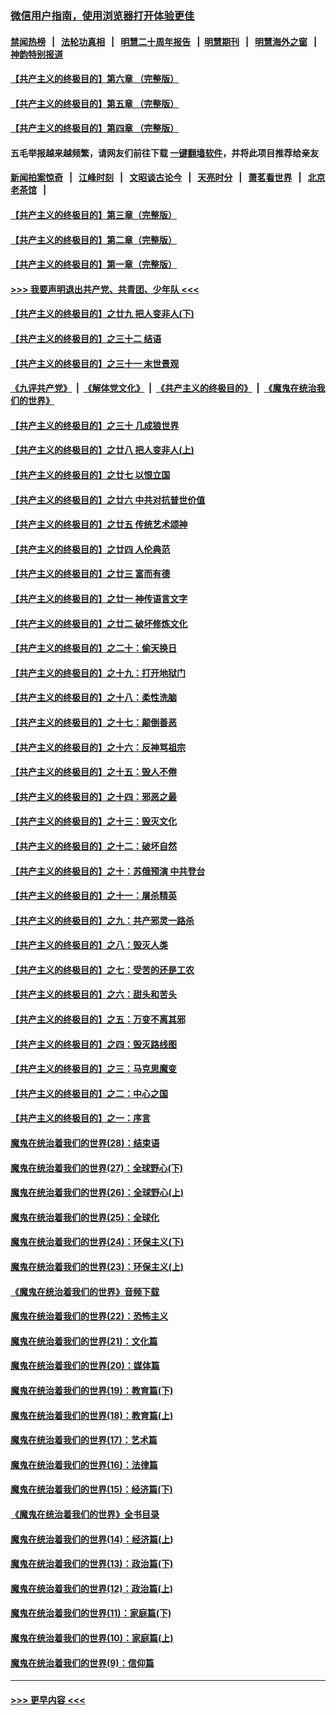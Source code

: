 ### [微信用户指南，使用浏览器打开体验更佳](https://github.com/gfw-breaker/banned-news1/blob/master/indexes/wechat-guide.md?t=0)
#### [禁闻热榜](热点新闻.md?t=0)  &nbsp;&nbsp;|&nbsp;&nbsp; [法轮功真相](https://github.com/gfw-breaker/truth/blob/master/README.md?t=0) &nbsp;&nbsp;|&nbsp;&nbsp; [明慧二十周年报告](https://github.com/gfw-breaker/mh-reports/blob/master/README.md?t=0) &nbsp;&nbsp;|&nbsp;&nbsp;[明慧期刊](https://github.com/gfw-breaker/mh-qikan) &nbsp;&nbsp;|&nbsp;&nbsp; [明慧海外之窗](https://github.com/gfw-breaker/mh-news/blob/master/README.md?t=0) &nbsp;&nbsp;|&nbsp;&nbsp; [神韵特别报道](https://github.com/gfw-breaker/mh-news/blob/master/shenyun.md?t=0)
#### [【共产主义的终极目的】第六章 （完整版）](../pages/nsc422/n11428913.md?t=02031433) 
#### [【共产主义的终极目的】第五章 （完整版）](../pages/nsc422/n11428912.md?t=02031433) 
#### [【共产主义的终极目的】第四章 （完整版）](../pages/nsc422/n11428907.md?t=02031433) 
#### 五毛举报越来越频繁，请网友们前往下载 [一键翻墙软件](https://github.com/gfw-breaker/ssr-accounts)，并将此项目推荐给亲友
#### [新闻拍案惊奇](https://github.com/gfw-breaker/banned-news1/blob/master/pages/link4.md) &nbsp;&nbsp;|&nbsp;&nbsp; [江峰时刻](https://github.com/gfw-breaker/banned-news1/blob/master/pages/link4.md) &nbsp;&nbsp;|&nbsp;&nbsp; [文昭谈古论今](https://github.com/gfw-breaker/banned-news1/blob/master/pages/link4.md) &nbsp;&nbsp;|&nbsp;&nbsp; [天亮时分](https://github.com/gfw-breaker/banned-news1/blob/master/pages/link4.md) &nbsp;&nbsp;|&nbsp;&nbsp; [萧茗看世界](https://github.com/gfw-breaker/banned-news1/blob/master/pages/link4.md) &nbsp;&nbsp;|&nbsp;&nbsp; [北京老茶馆](https://github.com/gfw-breaker/banned-news1/blob/master/pages/link4.md) &nbsp;&nbsp;|&nbsp;&nbsp; 
#### [【共产主义的终极目的】第三章（完整版）](../pages/nsc422/n11428848.md?t=02031433) 
#### [【共产主义的终极目的】第二章（完整版）](../pages/nsc422/n11428831.md?t=02031433) 
#### [【共产主义的终极目的】第一章（完整版）](../pages/nsc422/n11417651.md?t=02031433) 
#### [>>> 我要声明退出共产党、共青团、少年队 <<<](https://github.com/begood0513/goodnews/blob/master/quit/letter.md) 
#### [【共产主义的终极目的】之廿九 把人变非人(下)](../pages/nsc422/n11344140.md?t=02031433) 
#### [【共产主义的终极目的】之三十二 结语](../pages/nsc422/n11360535.md?t=02031433) 
#### [【共产主义的终极目的】之三十一 末世景观](../pages/nsc422/n11351129.md?t=02031433) 
#### [《九评共产党》](https://github.com/begood0513/9ping.md/blob/master/README.md) &nbsp;|&nbsp; [《解体党文化》](../../../../jtdwh.md/blob/master/README.md)  &nbsp;|&nbsp; [《共产主义的终极目的》](../../../../gczydzjmd.md/blob/master/README.md) &nbsp;|&nbsp; [《魔鬼在统治我们的世界》](../../../../mgztzwmdsj.md/blob/master/README.md) 
#### [【共产主义的终极目的】之三十 几成狼世界](../pages/nsc422/n11348280.md?t=02031433) 
#### [【共产主义的终极目的】之廿八 把人变非人(上)](../pages/nsc422/n11340492.md?t=02031433) 
#### [【共产主义的终极目的】之廿七 以恨立国](../pages/nsc422/n11336944.md?t=02031433) 
#### [【共产主义的终极目的】之廿六 中共对抗普世价值](../pages/nsc422/n11324785.md?t=02031433) 
#### [【共产主义的终极目的】之廿五 传统艺术颂神](../pages/nsc422/n11296396.md?t=02031433) 
#### [【共产主义的终极目的】之廿四 人伦典范](../pages/nsc422/n11296397.md?t=02031433) 
#### [【共产主义的终极目的】之廿三 富而有德](../pages/nsc422/n11283598.md?t=02031433) 
#### [【共产主义的终极目的】之廿一 神传语言文字](../pages/nsc422/n11263265.md?t=02031433) 
#### [【共产主义的终极目的】之廿二 破坏修炼文化](../pages/nsc422/n11245728.md?t=02031433) 
#### [【共产主义的终极目的】之二十：偷天换日](../pages/nsc422/n11238846.md?t=02031433) 
#### [【共产主义的终极目的】之十九：打开地狱门](../pages/nsc422/n11206376.md?t=02031433) 
#### [【共产主义的终极目的】之十八：柔性洗脑](../pages/nsc422/n11199994.md?t=02031433) 
#### [【共产主义的终极目的】之十七：颠倒善恶](../pages/nsc422/n11179782.md?t=02031433) 
#### [【共产主义的终极目的】之十六：反神骂祖宗](../pages/nsc422/n11166798.md?t=02031433) 
#### [【共产主义的终极目的】之十五：毁人不倦](../pages/nsc422/n11166792.md?t=02031433) 
#### [【共产主义的终极目的】之十四：邪恶之最](../pages/nsc422/n11150249.md?t=02031433) 
#### [【共产主义的终极目的】之十三：毁灭文化](../pages/nsc422/n11135227.md?t=02031433) 
#### [【共产主义的终极目的】之十二：破坏自然](../pages/nsc422/n11135214.md?t=02031433) 
#### [【共产主义的终极目的】之十：苏俄预演 中共登台](../pages/nsc422/n11118424.md?t=02031433) 
#### [【共产主义的终极目的】之十一：屠杀精英](../pages/nsc422/n11118442.md?t=02031433) 
#### [【共产主义的终极目的】之九：共产邪灵一路杀](../pages/nsc422/n11114139.md?t=02031433) 
#### [【共产主义的终极目的】之八：毁灭人类](../pages/nsc422/n11108503.md?t=02031433) 
#### [【共产主义的终极目的】之七：受苦的还是工农](../pages/nsc422/n11101809.md?t=02031433) 
#### [【共产主义的终极目的】之六：甜头和苦头](../pages/nsc422/n11096971.md?t=02031433) 
#### [【共产主义的终极目的】之五：万变不离其邪](../pages/nsc422/n11091285.md?t=02031433) 
#### [【共产主义的终极目的】之四：毁灭路线图](../pages/nsc422/n11086284.md?t=02031433) 
#### [【共产主义的终极目的】之三：马克思魔变](../pages/nsc422/n11061941.md?t=02031433) 
#### [【共产主义的终极目的】之二：中心之国](../pages/nsc422/n11047728.md?t=02031433) 
#### [【共产主义的终极目的】之一：序言](../pages/nsc422/n11086077.md?t=02031433) 
#### [魔鬼在统治着我们的世界(28)：结束语](../pages/nsc422/n10936246.md?t=02031433) 
#### [魔鬼在统治着我们的世界(27)：全球野心(下)](../pages/nsc422/n10928319.md?t=02031433) 
#### [魔鬼在统治着我们的世界(26)：全球野心(上)](../pages/nsc422/n10900318.md?t=02031433) 
#### [魔鬼在统治着我们的世界(25)：全球化](../pages/nsc422/n10788205.md?t=02031433) 
#### [魔鬼在统治着我们的世界(24)：环保主义(下)](../pages/nsc422/n10695307.md?t=02031433) 
#### [魔鬼在统治着我们的世界(23)：环保主义(上)](../pages/nsc422/n10688613.md?t=02031433) 
#### [《魔鬼在统治着我们的世界》音频下载](../pages/nsc422/n10635553.md?t=02031433) 
#### [魔鬼在统治着我们的世界(22)：恐怖主义](../pages/nsc422/n10614727.md?t=02031433) 
#### [魔鬼在统治着我们的世界(21)：文化篇](../pages/nsc422/n10597706.md?t=02031433) 
#### [魔鬼在统治着我们的世界(20)：媒体篇](../pages/nsc422/n10586579.md?t=02031433) 
#### [魔鬼在统治着我们的世界(19)：教育篇(下)](../pages/nsc422/n10564808.md?t=02031433) 
#### [魔鬼在统治着我们的世界(18)：教育篇(上)](../pages/nsc422/n10526970.md?t=02031433) 
#### [魔鬼在统治着我们的世界(17)：艺术篇](../pages/nsc422/n10499093.md?t=02031433) 
#### [魔鬼在统治着我们的世界(16)：法律篇](../pages/nsc422/n10485969.md?t=02031433) 
#### [魔鬼在统治着我们的世界(15)：经济篇(下)](../pages/nsc422/n10469975.md?t=02031433) 
#### [《魔鬼在统治着我们的世界》全书目录](../pages/nsc422/n10464261.md?t=02031433) 
#### [魔鬼在统治着我们的世界(14)：经济篇(上)](../pages/nsc422/n10457370.md?t=02031433) 
#### [魔鬼在统治着我们的世界(13)：政治篇(下)](../pages/nsc422/n10448270.md?t=02031433) 
#### [魔鬼在统治着我们的世界(12)：政治篇(上)](../pages/nsc422/n10444576.md?t=02031433) 
#### [魔鬼在统治着我们的世界(11)：家庭篇(下)](../pages/nsc422/n10440961.md?t=02031433) 
#### [魔鬼在统治着我们的世界(10)：家庭篇(上)](../pages/nsc422/n10435448.md?t=02031433) 
#### [魔鬼在统治着我们的世界(9)：信仰篇](../pages/nsc422/n10432159.md?t=02031433) 

----
#### [ >>> 更早内容 <<< ](../indexes/nsc422-earlier.md)
